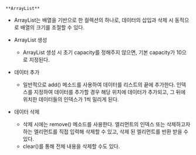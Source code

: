 `**ArrayList**`

- ArrayList는 배열을 기반으로 한 컬렉션의 하나로, 데이터의 삽입과 삭제 시 동적으로 배열의 크기를 조절할 수 있다.

- ArrayList 생성
    - ArrayList 생성 시 초기 capacity를 정해주지 않으면, 기본 capacity가 10으로 지정된다.

- 데이터 추가
    - 일반적으로 add() 메소드를 사용하여 데이터를 리스트의 끝에 추가한다. 인덱스를 지정하여 데이터를 추가할 경우 해당 위치에 데이터가 추가되고, 그 뒤에 위치한 데이터들의 인덱스가 1씩 밀리게 된다.
    
- 데이터 삭제
    - 삭제 시에는 remove() 메소드를 사용한다. 엘리먼트의 인덱스 또는 삭제하고자 하는 엘리먼트를 직접 입력해 삭제할 수 있고, 삭제 된 엘리먼트를 반환 받을 수 있다.
    - clear()를 통해 전체 내용을 삭제할 수도 있다.
